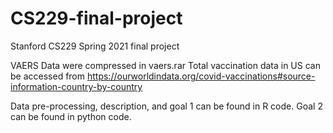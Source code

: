 # CS229-final-project
 Stanford CS229 Spring 2021 final project  
 
 VAERS Data were compressed in vaers.rar
 Total vaccination data in US can be accessed from https://ourworldindata.org/covid-vaccinations#source-information-country-by-country
 
 Data pre-processing, description, and goal 1 can be found in R code. Goal 2 can be found in python code. 
